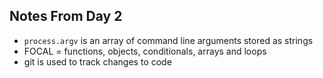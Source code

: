 ## Notes From Day 2

* `process.argv` is an array of command line arguments stored as strings
* FOCAL = functions, objects, conditionals, arrays and loops
* git is used to track changes to code